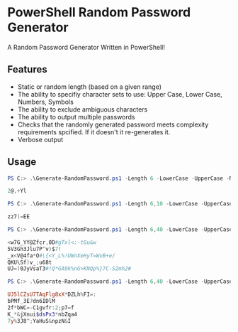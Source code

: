 # PowerShell Random Password Generator
A Random Password Generator Written in PowerShell!

## Features
* Static or random length (based on a given range)
* The ability to specifiy character sets to use: Upper Case, Lower Case, Numbers, Symbols
* The ability to exclude ambiguous characters
* The ability to output multiple passwords
* Checks that the randomly generated password meets complexity requirements spcified. If it doesn't it re-generates it.
* Verbose output

## Usage
```PowerShell
PS C:> .\Generate-RandomPassword.ps1 -Length 6 -LowerCase -UpperCase -Numbers -Symbols

2@,+Yl
```

```PowerShell
PS C:> .\Generate-RandomPassword.ps1 -Length 6,10 -LowerCase -UpperCase -Numbers -Symbols

zz7(=EE
```

```PowerShell
PS C:> .\Generate-RandomPassword.ps1 -Length 6,40 -LowerCase -UpperCase -Numbers -Symbols -Count 5

<w7G_YY@Zfcr,0D#gTxl<:-tGu&w
5V3Gh3Jlu7P^v)$7!
_x<V@4fa*O#\{<Y_L%!UWnXeHyT=WvB+e/
QKU\Sf)v_;u68t
UJ=)0JyVsaT3#!Q*GA9k%nG>KNQp%}7C-S2mh2#
```

```PowerShell
PS C:> .\Generate-RandomPassword.ps1 -Length 6,40 -LowerCase -UpperCase -Numbers -Symbols -ExcludeAmbiguousCharacters -Count 5

UJ5lCZsU7TAqFlg8xX*DZLh%FI=:
bPMf_3E?dn6IDlM
2f*bWC=-C1gvfr:2;p7=f
K_*&jXnui$dsPx3*nbZqa4
7y%3J8^;YaHuS&npzN&I
```
